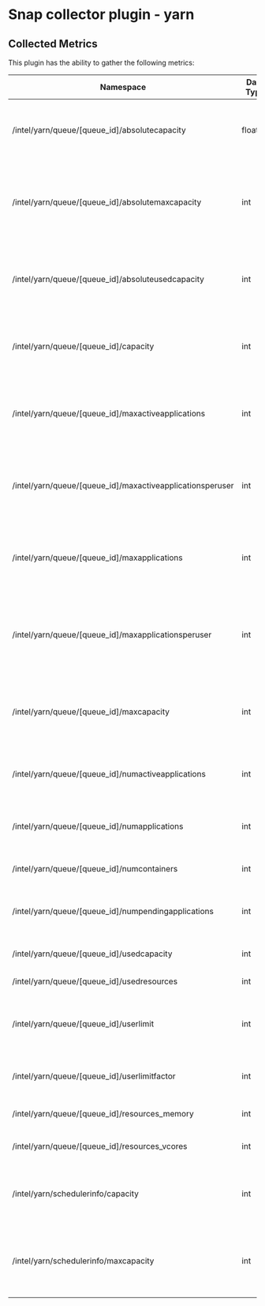 # Snap collector plugin - yarn

## Collected Metrics
This plugin has the ability to gather the following metrics:

Namespace | Data Type | Description
----------|-----------|-------------
/intel/yarn/queue/[queue_id]/absolutecapacity | float64 | Absolute capacity percentage this queue can use of entire cluster
/intel/yarn/queue/[queue_id]/absolutemaxcapacity | int | Absolute maximum capacity percentage this queue can use of the entire cluster
/intel/yarn/queue/[queue_id]/absoluteusedcapacity | int | Absolute used capacity percentage this queue is using of the entire cluster
/intel/yarn/queue/[queue_id]/capacity | int | Configured queue capacity in percentage relative to its parent queue
/intel/yarn/queue/[queue_id]/maxactiveapplications | int | The maximum number of active applications this queue can have
/intel/yarn/queue/[queue_id]/maxactiveapplicationsperuser | int | The maximum number of active applications this queue can have
/intel/yarn/queue/[queue_id]/maxapplications | int | The maximum number of active applications this queue can have
/intel/yarn/queue/[queue_id]/maxapplicationsperuser | int | The maximum number of active applications per user this queue can have
/intel/yarn/queue/[queue_id]/maxcapacity | int | Configured maximum queue capacity in percentage relative to its parent queue
/intel/yarn/queue/[queue_id]/numactiveapplications | int | The number of pending applications for this user in this queue
/intel/yarn/queue/[queue_id]/numapplications | int | The number of applications currently in the queue
/intel/yarn/queue/[queue_id]/numcontainers | int | The number of containers being used
/intel/yarn/queue/[queue_id]/numpendingapplications | int | The number of pending applications for this user in this queue
/intel/yarn/queue/[queue_id]/usedcapacity | int | Used queue capacity in percentage
/intel/yarn/queue/[queue_id]/usedresources | int | Used queue resources
/intel/yarn/queue/[queue_id]/userlimit | int | The minimum user limit percent set in the configuration
/intel/yarn/queue/[queue_id]/userlimitfactor | int | The user limit factor set in the configuration
/intel/yarn/queue/[queue_id]/resources_memory | int | The amount of memory used (in MB)
/intel/yarn/queue/[queue_id]/resources_vcores | int | The number of virtual cores
/intel/yarn/schedulerinfo/capacity | int | Configured queue capacity in percentage for root queue
/intel/yarn/schedulerinfo/maxcapacity | int | Configured maximum queue capacity in percentage for root queue
